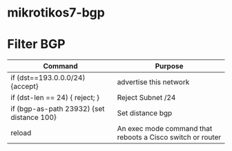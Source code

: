 # mikrotikos7-bgp

# Filter BGP

| Command | 	Purpose |
| --- | --- |
| if (dst==193.0.0.0/24) {accept} | advertise this network  |
| if (dst-len == 24) { reject; } | Reject Subnet /24 |
| if (bgp-as-path 23932) {set distance 100} | Set distance bgp |
| reload | An exec mode command that reboots a Cisco switch or router |
